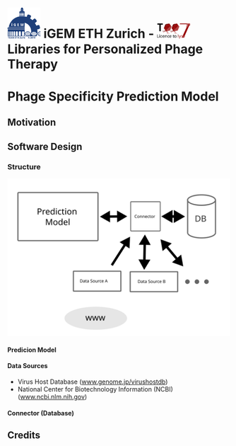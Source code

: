 # <img src="igem-ethz-logo.svg" alt="iGEM ETHZ Logo" width="75"/> iGEM ETH Zurich - <img src="igem19-ethz-logo.svg" alt="iGEM 19 ETHZ Logo" width="75"/> Libraries for Personalized Phage Therapy

# Phage Specificity Prediction Model

## Motivation

## Software Design

### Structure
<img src="software-structure.svg" alt="Software Structure" width="800"/>

#### Predicion Model
#### Data Sources
* Virus Host Database (www.genome.jp/virushostdb)
* National Center for Biotechnology Information (NCBI) (www.ncbi.nlm.nih.gov)
#### Connector (Database)

## Credits
